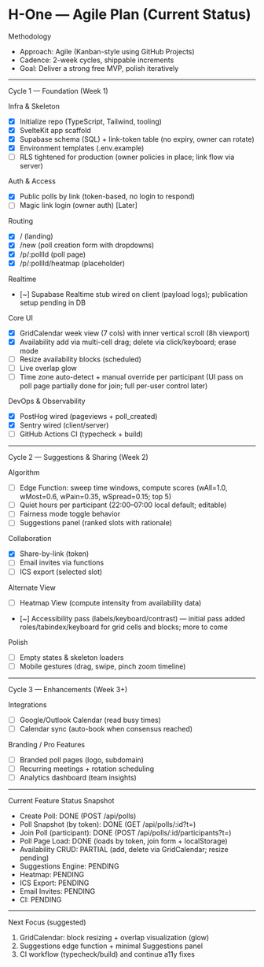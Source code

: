 # H-One — Agile Plan (Current Status)

Methodology
- Approach: Agile (Kanban-style using GitHub Projects)
- Cadence: 2-week cycles, shippable increments
- Goal: Deliver a strong free MVP, polish iteratively

---

Cycle 1 — Foundation (Week 1)

Infra & Skeleton
- [x] Initialize repo (TypeScript, Tailwind, tooling)
- [x] SvelteKit app scaffold
- [x] Supabase schema (SQL) + link-token table (no expiry, owner can rotate)
- [x] Environment templates (.env.example)
- [ ] RLS tightened for production (owner policies in place; link flow via server)

Auth & Access
- [x] Public polls by link (token-based, no login to respond)
- [ ] Magic link login (owner auth) [Later]

Routing
- [x] / (landing)
- [x] /new (poll creation form with dropdowns)
- [x] /p/:pollId (poll page)
- [x] /p/:pollId/heatmap (placeholder)

Realtime
- [~] Supabase Realtime stub wired on client (payload logs); publication setup pending in DB

Core UI
- [x] GridCalendar week view (7 cols) with inner vertical scroll (8h viewport)
- [x] Availability add via multi-cell drag; delete via click/keyboard; erase mode
- [ ] Resize availability blocks (scheduled)
- [ ] Live overlap glow
- [ ] Time zone auto-detect + manual override per participant (UI pass on poll page partially done for join; full per-user control later)

DevOps & Observability
- [x] PostHog wired (pageviews + poll_created)
- [x] Sentry wired (client/server)
- [ ] GitHub Actions CI (typecheck + build)

---

Cycle 2 — Suggestions & Sharing (Week 2)

Algorithm
- [ ] Edge Function: sweep time windows, compute scores (wAll=1.0, wMost=0.6, wPain=0.35, wSpread=0.15; top 5)
- [ ] Quiet hours per participant (22:00–07:00 local default; editable)
- [ ] Fairness mode toggle behavior
- [ ] Suggestions panel (ranked slots with rationale)

Collaboration
- [x] Share-by-link (token)
- [ ] Email invites via functions
- [ ] ICS export (selected slot)

Alternate View
- [ ] Heatmap View (compute intensity from availability data)
- [~] Accessibility pass (labels/keyboard/contrast) — initial pass added roles/tabindex/keyboard for grid cells and blocks; more to come

Polish
- [ ] Empty states & skeleton loaders
- [ ] Mobile gestures (drag, swipe, pinch zoom timeline)

---

Cycle 3 — Enhancements (Week 3+)

Integrations
- [ ] Google/Outlook Calendar (read busy times)
- [ ] Calendar sync (auto-book when consensus reached)

Branding / Pro Features
- [ ] Branded poll pages (logo, subdomain)
- [ ] Recurring meetings + rotation scheduling
- [ ] Analytics dashboard (team insights)

---

Current Feature Status Snapshot
- Create Poll: DONE (POST /api/polls)
- Poll Snapshot (by token): DONE (GET /api/polls/:id?t=)
- Join Poll (participant): DONE (POST /api/polls/:id/participants?t=)
- Poll Page Load: DONE (loads by token, join form + localStorage)
- Availability CRUD: PARTIAL (add, delete via GridCalendar; resize pending)
- Suggestions Engine: PENDING
- Heatmap: PENDING
- ICS Export: PENDING
- Email Invites: PENDING
- CI: PENDING

---

Next Focus (suggested)
1) GridCalendar: block resizing + overlap visualization (glow)
2) Suggestions edge function + minimal Suggestions panel
3) CI workflow (typecheck/build) and continue a11y fixes

